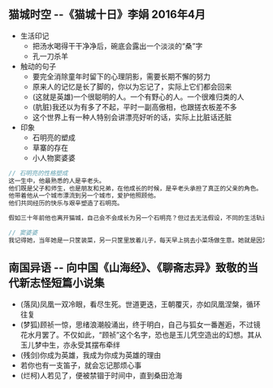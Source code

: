 ## 猫城时空 --《猫城十日》李娟 2016年4月

- 生活印记
  - 把汤水喝得干干净净后，碗底会露出一个淡淡的“桑”字
  - 孔一刀杀羊
- 触动的句子
  - 要完全消除童年时留下的心理阴影，需要长期不懈的努力
  - 原来人的记忆是长了脚的，你以为忘记了，实际上它们都会回来
  - (这就是英雄)一个很聪明的人。一个有野心的人。一个很难归类的人
  - (肮脏)我还以为有多了不起，平时一副高傲相，也跟搓衣板差不多
  - 这个世界上有一种人特别会讲漂亮好听的话，实际上比脏话还脏
- 印象
  - 石明亮的塑成
  - 草寨的存在
  - 小人物窦婆婆

```js
// 石明亮的性格塑成
这一生中，他最熟悉的人是辛老头。
他们既是父子和师生，也是朋友和兄弟，在他成长的时候，是辛老头承担了真正的父亲的角色。
他带着他从一个城市漂流到另一个城市，爱护他照顾他。
他们共同经历的快乐与艰辛塑造了石明亮。

假如三十年前他也离开猫城，自己会不会成长为另一个石明亮？但过去无法假设，不同的生活轨迹最终让他们成为截然不同的两类人。

// 窦婆婆
我记得她，当年她是一只筐装菜，另一只筐里放着儿子，每天早上挑去小菜场做生意。她就是因为年轻的时候太辛苦了，所以老了背都直不起来
```

## 南国异语 -- 向中国《山海经》、《聊斋志异》致敬的当代新志怪短篇小说集

- (落凤)凤凰一双冷眼，看尽生死。世道更迭，王朝覆灭，亦如凤凰涅槃，循环往复
- (梦狐)顾祯一惊，思绪浪潮般涌出，终于明白，自己与狐女一番邂逅，不过镜花水月罢了。不仅如此，“顾祯”这个名字，恐也是玉儿凭空造出的幻想。其从玉儿梦中生，亦永受其摆布牵绊
- (残剑)你成为英雄，我成为你成为英雄的理由
- 若你也有一支笛子，就会忘记那烦心事
- (烂柯)人若见了，便被禁锢于时间中，直到桑田沧海
